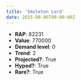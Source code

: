 ```yaml
---
title: 'Skeleton Lord'
date: 2025-08-06T00:00:00Z
---
```

- **RAP**: 82231
- **Value**: 770000
- **Demand level**: 0
- **Trend**: 2
- **Projected?**: True
- **Hyped?**: True
- **Rare?**: True
